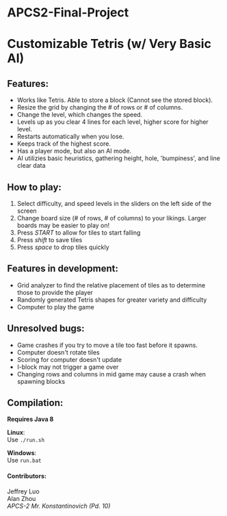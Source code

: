# APCS2-Final-Project

# Customizable Tetris (w/ Very Basic AI)

## Features:
- Works like Tetris. Able to store a block (Cannot see the stored block).
- Resize the grid by changing the # of rows or # of columns.
- Change the level, which changes the speed.
- Levels up as you clear 4 lines for each level, higher score for higher level.
- Restarts automatically when you lose.
- Keeps track of the highest score.
- Has a player mode, but also an AI mode.
- AI utilizies basic heuristics, gathering height, hole, 'bumpiness', and line clear data

## How to play:
1. Select difficulty, and speed levels in the sliders on the left side of the screen
2. Change board size (# of rows, # of columns) to your likings. Larger boards may be easier to play on!
3. Press *START* to allow for tiles to start falling
4. Press *shift* to save tiles
5. Press *space* to drop tiles quickly

## Features in development:
- Grid analyzer to find the relative placement of tiles as to determine those to provide the player
- Randomly generated Tetris shapes for greater variety and difficulty
- Computer to play the game

## Unresolved bugs:
- Game crashes if you try to move a tile too fast before it spawns.
- Computer doesn't rotate tiles
- Scoring for computer doesn't update
- I-block may not trigger a game over
- Changing rows and columns in mid game may cause a crash when spawning blocks

## Compilation:
**Requires Java 8**

**Linux**:\
Use `./run.sh`

**Windows**:\
Use `run.bat`

#### Contributors:
Jeffrey Luo\
Alan Zhou\
*APCS-2 Mr. Konstantinovich (Pd. 10)*
